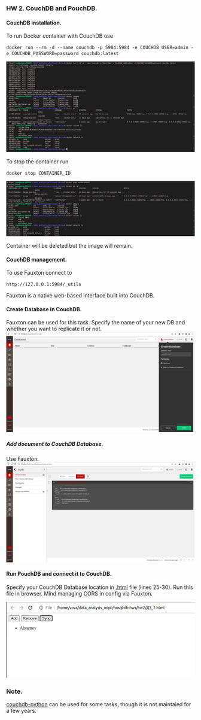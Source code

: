 ### HW 2. CouchDB and PouchDB.

#### CouchDB installation.
To run Docker container with CouchDB use
```
docker run --rm -d --name couchdb -p 5984:5984 -e COUCHDB_USER=admin -e COUCHDB_PASSWORD=password couchdb:latest
```
![](images/installation.png)

To stop the container run 
```
docker stop CONTAINER_ID
```
![](images/stopping.png)

Container will be deleted but the image will remain.

#### CouchDB management.
To use Fauxton connect to
```
http://127.0.0.1:5984/_utils
```
Fauxton is a native web-based interface built into CouchDB.

#### Create Database in CouchDB.
Fauxton can be used for this task. Specify the name of your new DB and whether you want to
replicate it or not.
![](images/create_db.png)

##### Add document to CouchDB Database.
Use Fauxton.
![](images/create_doc.png)

#### Run PouchDB and connect it to CouchDB.
Specify your CouchDB Database location in [.html](%D0%94%D0%97_2.html) file (lines 25-30). Run this file
in browser. Mind managing CORS in config via Fauxton.

![](images/result.png)

### Note.
[couchdb-python](https://github.com/djc/couchdb-python) can be used for some tasks, though it is not maintaied for a few years.
